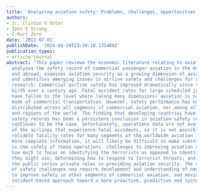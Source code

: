 ```yaml
---
title: 'Analyzing aviation safety: Problems, challenges, opportunities'
authors:
- Jr, Clinton V Oster
- John S Strong
- C Kurt Zorn
date: '2013-07-01'
publishDate: '2024-04-29T23:39:10.135409Z'
publication_types:
- article-journal
abstract: "This paper reviews the economic literature relating to aviation safety;
  analyzes the safety record of commercial passenger aviation in the United States
  and abroad; examines aviation security as a growing dimension of aviation safety;
  and identifies emerging issues in airline safety and challenges for aviation safety
  research. Commercial airline safety has improved dramatically since the industry's
  birth over a century ago. Fatal accident rates for large scheduled jet airlines
  have fallen to the level where (along many dimensions) aviation is now the safest
  mode of commercial transportation. However, safety performance has not been evenly
  distributed across all segments of commercial aviation, nor among all countries
  and regions of the world. The finding that developing countries have much poorer
  safety records has been a persistent conclusion in aviation safety research and
  continues to be the case. Unfortunately, operations data are not available for many
  of the airlines that experience fatal accidents, so it is not possible to calculate
  reliable fatality rates for many segments of the worldwide aviation industry. Without
  more complete information, it will likely be difficult to make substantial improvements
  in the safety of these operations. Challenges to improving aviation security include:
  how much to focus on identifying the terrorists as opposed to identifying the tools
  they might use; determining how to respond to terrorist threats; and determining
  the public versus private roles in providing aviation security. The next generation
  of safety challenges now require development and understanding of new forms of data
  to improve safety in other segments of commercial aviation, and moving from a reactive,
  incident-based approach toward a more proactive, predictive and systems-based approach."
---
```


